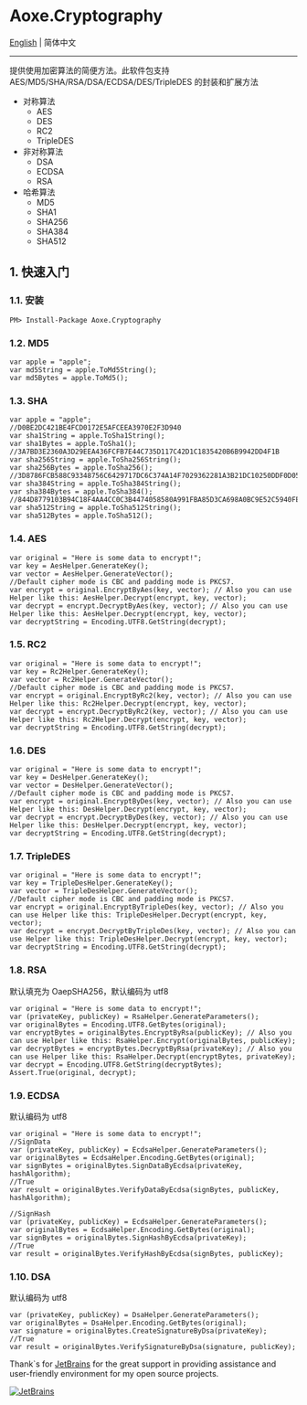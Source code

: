 # Aoxe.Cryptography

[English](README.md) | 简体中文

---

提供使用加密算法的简便方法。此软件包支持 AES/MD5/SHA/RSA/DSA/ECDSA/DES/TripleDES 的封装和扩展方法

- 对称算法
  - AES
  - DES
  - RC2
  - TripleDES
- 非对称算法
  - DSA
  - ECDSA
  - RSA
- 哈希算法
  - MD5
  - SHA1
  - SHA256
  - SHA384
  - SHA512

## 1. 快速入门

### 1.1. 安装

```Shell
PM> Install-Package Aoxe.Cryptography
```

### 1.2. MD5

```CSharp
var apple = "apple";
var md5String = apple.ToMd5String();
var md5Bytes = apple.ToMd5();
```

### 1.3. SHA

```CSharp
var apple = "apple";
//D0BE2DC421BE4FCD0172E5AFCEEA3970E2F3D940
var sha1String = apple.ToSha1String();
var sha1Bytes = apple.ToSha1();
//3A7BD3E2360A3D29EEA436FCFB7E44C735D117C42D1C1835420B6B9942DD4F1B
var sha256String = apple.ToSha256String();
var sha256Bytes = apple.ToSha256();
//3D8786FCB588C93348756C6429717DC6C374A14F7029362281A3B21DC10250DDF0D0578052749822EB08BC0DC1E68B0F
var sha384String = apple.ToSha384String();
var sha384Bytes = apple.ToSha384();
//844D8779103B94C18F4AA4CC0C3B4474058580A991FBA85D3CA698A0BC9E52C5940FEB7A65A3A290E17E6B23EE943ECC4F73E7490327245B4FE5D5EFB590FEB2
var sha512String = apple.ToSha512String();
var sha512Bytes = apple.ToSha512();
```

### 1.4. AES

```CSharp
var original = "Here is some data to encrypt!";
var key = AesHelper.GenerateKey();
var vector = AesHelper.GenerateVector();
//Default cipher mode is CBC and padding mode is PKCS7.
var encrypt = original.EncryptByAes(key, vector); // Also you can use Helper like this: AesHelper.Decrypt(encrypt, key, vector);
var decrypt = encrypt.DecryptByAes(key, vector); // Also you can use Helper like this: AesHelper.Decrypt(encrypt, key, vector);
var decryptString = Encoding.UTF8.GetString(decrypt);
```

### 1.5. RC2

```CSharp
var original = "Here is some data to encrypt!";
var key = Rc2Helper.GenerateKey();
var vector = Rc2Helper.GenerateVector();
//Default cipher mode is CBC and padding mode is PKCS7.
var encrypt = original.EncryptByRc2(key, vector); // Also you can use Helper like this: Rc2Helper.Decrypt(encrypt, key, vector);
var decrypt = encrypt.DecryptByRc2(key, vector); // Also you can use Helper like this: Rc2Helper.Decrypt(encrypt, key, vector);
var decryptString = Encoding.UTF8.GetString(decrypt);
```

### 1.6. DES

```CSharp
var original = "Here is some data to encrypt!";
var key = DesHelper.GenerateKey();
var vector = DesHelper.GenerateVector();
//Default cipher mode is CBC and padding mode is PKCS7.
var encrypt = original.EncryptByDes(key, vector); // Also you can use Helper like this: DesHelper.Decrypt(encrypt, key, vector);
var decrypt = encrypt.DecryptByDes(key, vector); // Also you can use Helper like this: DesHelper.Decrypt(encrypt, key, vector);
var decryptString = Encoding.UTF8.GetString(decrypt);
```

### 1.7. TripleDES

```CSharp
var original = "Here is some data to encrypt!";
var key = TripleDesHelper.GenerateKey();
var vector = TripleDesHelper.GenerateVector();
//Default cipher mode is CBC and padding mode is PKCS7.
var encrypt = original.EncryptByTripleDes(key, vector); // Also you can use Helper like this: TripleDesHelper.Decrypt(encrypt, key, vector);
var decrypt = encrypt.DecryptByTripleDes(key, vector); // Also you can use Helper like this: TripleDesHelper.Decrypt(encrypt, key, vector);
var decryptString = Encoding.UTF8.GetString(decrypt);
```

### 1.8. RSA

默认填充为 OaepSHA256，默认编码为 utf8

```CSharp
var original = "Here is some data to encrypt!";
var (privateKey, publicKey) = RsaHelper.GenerateParameters();
var originalBytes = Encoding.UTF8.GetBytes(original);
var encryptBytes = originalBytes.EncryptByRsa(publicKey); // Also you can use Helper like this: RsaHelper.Encrypt(originalBytes, publicKey);
var decryptBytes = encryptBytes.DecryptByRsa(privateKey); // Also you can use Helper like this: RsaHelper.Decrypt(encryptBytes, privateKey);
var decrypt = Encoding.UTF8.GetString(decryptBytes);
Assert.True(original, decrypt);
```

### 1.9. ECDSA

默认编码为 utf8

```CSharp
var original = "Here is some data to encrypt!";
//SignData
var (privateKey, publicKey) = EcdsaHelper.GenerateParameters();
var originalBytes = EcdsaHelper.Encoding.GetBytes(original);
var signBytes = originalBytes.SignDataByEcdsa(privateKey, hashAlgorithm);
//True
var result = originalBytes.VerifyDataByEcdsa(signBytes, publicKey, hashAlgorithm);
```

```CSharp
//SignHash
var (privateKey, publicKey) = EcdsaHelper.GenerateParameters();
var originalBytes = EcdsaHelper.Encoding.GetBytes(original);
var signBytes = originalBytes.SignHashByEcdsa(privateKey);
//True
var result = originalBytes.VerifyHashByEcdsa(signBytes, publicKey);
```

### 1.10. DSA

默认编码为 utf8

```CSharp
var (privateKey, publicKey) = DsaHelper.GenerateParameters();
var originalBytes = DsaHelper.Encoding.GetBytes(original);
var signature = originalBytes.CreateSignatureByDsa(privateKey);
//True
var result = originalBytes.VerifySignatureByDsa(signature, publicKey);
```

Thank`s for [JetBrains](https://www.jetbrains.com/) for the great support in providing assistance and user-friendly environment for my open source projects.

[![JetBrains](https://resources.jetbrains.com/storage/products/company/brand/logos/jb_beam.svg?_gl=1*f25lxa*_ga*MzI3ODk2MjY0LjE2NzA0NjY4MDQ.*_ga_9J976DJZ68*MTY4OTY4NzY5OS4zNC4xLjE2ODk2ODgwMDAuNTMuMC4w)](https://www.jetbrains.com/community/opensource/#support)

